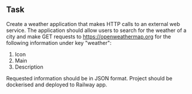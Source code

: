 ## Task
Create a weather application that makes HTTP calls to an external web service. The application should allow users to search for the weather of a city and make GET requests to https://openweathermap.org for the following information under key "weather":
1. Icon
2. Main
3. Description

Requested information should be in JSON format. Project should be dockerised and deployed to Railway app.
